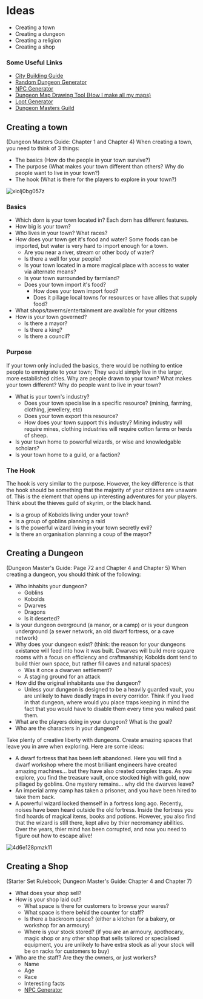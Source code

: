 # Ideas
- Creating a town
- Creating a dungeon
- Creating a religion
- Creating a shop

### Some Useful Links
- [City Building Guide](https://www.reddit.com/r/DnDBehindTheScreen/comments/2uxfav/lets_build_a_city/)
- [Random Dungeon Generator](https://donjon.bin.sh/d20/dungeon/)
- [NPC Generator](https://www.npcgenerator.com/)
- [Dungeon Map Drawing Tool (How I make all my maps)](https://www.dungeonscrawl.com/)
- [Loot Generator](http://redkatart.com/dnd5tools/#questBox2)
- [Dungeon Masters Guild](https://www.dmsguild.com/browse.php?filters=0_0_45529_0_0_0_0_0)

## Creating a town
(Dungeon Masters Guide: Chapter 1 and Chapter 4)
When creating a town, you need to think of 3 things:
- The basics (How do the people in your town survive?)
- The purpose (What makes your town different than others? Why do people want to live in your town?)
- The hook (What is there for the players to explore in your town?)

![xlolj0bg057z](https://github.com/user-attachments/assets/aabb9392-e90e-4254-878b-92d07c7cfd6c)

### Basics
- Which dorn is your town located in? Each dorn has different features.
- How big is your town?
- Who lives in your town? What races?
- How does your town get it's food and water? Some foods can be imported, but water is very hard to import enough for a town.
  - Are you near a river, stream or other body of water?
  - Is there a well for your people?
  - Is your town located in a more magical place with access to water via alternate means?
  - Is your town surrounded by farmland?
  - Does your town import it's food?
    - How does your town import food?
    - Does it pillage local towns for resources or have allies that supply food?
- What shops/taverns/entertainment are available for your citizens
- How is your town governed?
  - Is there a mayor?
  - Is there a king?
  - Is there a council?
 
### Purpose
If your town only included the basics, there would be nothing to entice people to emmigrate to your town; They would simply live in the larger, more established cities. Why are people drawn to your town? What makes your town different? Why do people want to live in your town?
- What is your town's industry?
  - Does your town specialise in a specific resource? (mining, farming, clothing, jewellery, etc)
  - Does your town export this resource?
  - How does your town support this industry? Mining industry will require mines, clothing industries will require cotton farms or herds of sheep.
- Is your town home to powerful wizards, or wise and knowledgable scholars?
- Is your town home to a guild, or a faction?

### The Hook
The hook is very similar to the purpose. However, the key difference is that the hook should be something that the majority of your citizens are unaware of. This is the element that opens up interesting adventures for your players. Think about the thieves guild of skyrim, or the black hand.
- Is a group of Kobolds living under your town?
- Is a group of goblins planning a raid
- Is the powerful wizard living in your town secretly evil?
- Is there an organisation planning a coup of the mayor?

## Creating a Dungeon
(Dungeon Master's Guide: Page 72 and Chapter 4 and Chapter 5)
When creating a dungeon, you should think of the following:
- Who inhabits your dungeon?
  - Goblins
  - Kobolds
  - Dwarves
  - Dragons
  - Is it deserted?
- Is your dungeon overground (a manor, or a camp) or is your dungeon underground (a sewer network, an old dwarf fortress, or a cave network)
- Why does your dungeon exist? (think: the reason for your dungeons existance will feed into how it was built. Dwarves will build more square rooms with a focus on efficiency and craftmanship; Kobolds dont tend to build thier own space, but rather fill caves and natural spaces)
  - Was it once a dwarven settlement?
  - A staging ground for an attack
- How did the original inhabitants use the dungeon?
  - Unless your dungeon is designed to be a heavily guarded vault, you are unlikely to have deadly traps in every corridor. Think if you lived in that dungeon, where would you place traps keeping in mind the fact that you would have to disable them every time you walked past them.
- What are the players doing in your dungeon? What is the goal?
- Who are the characters in your dungeon?

Take plenty of creative liberty with dungeons. Create amazing spaces that leave you in awe when exploring. Here are some ideas:
- A dwarf fortress that has been left abandoned. Here you will find a dwarf workshop where the most brilliant engineers have created amazing machines... but they have also created complex traps. As you explore, you find the treasure vault, once stocked high with gold, now pillaged by goblins. One mystery remains... why did the dwarves leave?
- An imperial army camp has taken a prisoner, and you have been hired to take them back.
- A powerful wizard locked themself in a fortress long ago. Recently, noises have been heard outside the old fortress. Inside the fortress you find hoards of magical items, books and potions. However, you also find that the wizard is still there, kept alive by thier necromancy abilities. Over the years, thier mind has been corrupted, and now you need to figure out how to escape alive!

![4d6e128pmzk11](https://github.com/user-attachments/assets/0186b693-649d-499a-b6a9-13007f9222a1)

## Creating a Shop
(Starter Set Rulebook; Dungeon Master's Guide: Chapter 4 and Chapter 7)
- What does your shop sell?
- How is your shop laid out?
  - What space is there for customers to browse your wares?
  - What space is there behid the counter for staff?
  - Is there a backroom space? (either a kitchen for a bakery, or workshop for an armoury)
  - Where is your stock stored? (if you are an armoury, apothocary, magic shop or any other shop that sells tailored or specialised equipment, you are unlikely to have extra stock as all your stock will be on racks for customers to buy)
- Who are the staff? Are they the owners, or just workers?
  - Name
  - Age
  - Race
  - Interesting facts
  - [NPC Generator](https://www.npcgenerator.com/)




